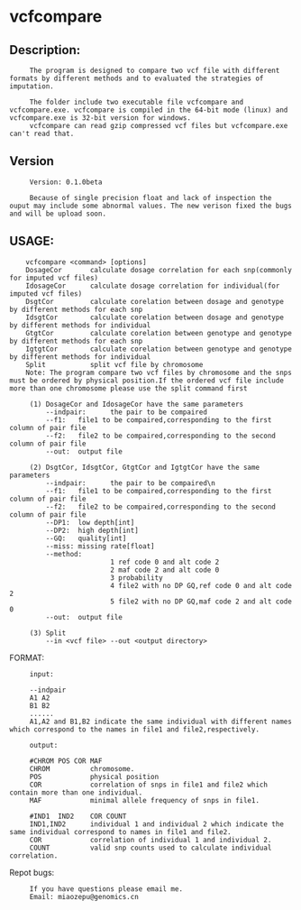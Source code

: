 # vcfcompare

## Description:

         The program is designed to compare two vcf file with different formats by different methods and to evaluated the strategies of imputation.

         The folder include two executable file vcfcompare and vcfcompare.exe. vcfcompare is compiled in the 64-bit mode (linux) and vcfcompare.exe is 32-bit version for windows.
         vcfcompare can read gzip compressed vcf files but vcfcompare.exe can't read that.
         
## Version
         Version: 0.1.0beta
         
         Because of single precision float and lack of inspection the ouput may include some abnormal values. The new verison fixed the bugs and will be upload soon.
         
         
         
## USAGE:
   
        vcfcompare <command> [options]
        DosageCor       calculate dosage correlation for each snp(commonly for imputed vcf files)
        IdosageCor      calculate dosage correlation for individual(for imputed vcf files)
        DsgtCor         calculate corelation between dosage and genotype by different methods for each snp
        IdsgtCor        calculate corelation between dosage and genotype by different methods for individual
        GtgtCor         calculate corelation between genotype and genotype by different methods for each snp
        IgtgtCor        calculate corelation between genotype and genotype by different methods for individual
        Split           split vcf file by chromosome
        Note: The program compare two vcf files by chromosome and the snps must be ordered by physical position.If the ordered vcf file include more than one chromosome please use the split command first

         (1) DosageCor and IdosageCor have the same parameters
             --indpair:      the pair to be compaired
             --f1:   file1 to be compaired,corresponding to the first column of pair file
             --f2:   file2 to be compaired,corresponding to the second column of pair file
             --out:  output file
    
         (2) DsgtCor, IdsgtCor, GtgtCor and IgtgtCor have the same parameters
             --indpair:      the pair to be compaired\n
             --f1:   file1 to be compaired,corresponding to the first column of pair file
             --f2:   file2 to be compaired,corresponding to the second column of pair file
             --DP1:  low depth[int]
             --DP2:  high depth[int]
             --GQ:   quality[int]
             --miss: missing rate[float]
             --method:
                             1 ref code 0 and alt code 2
                             2 maf code 2 and alt code 0
                             3 probability
                             4 file2 with no DP GQ,ref code 0 and alt code 2
                             5 file2 with no DP GQ,maf code 2 and alt code 0
             --out:  output file

         (3) Split
             --in <vcf file> --out <output directory>
    
 FORMAT:
 
         input:
         
         --indpair
         A1 A2
         B1 B2
         ......
         A1,A2 and B1,B2 indicate the same individual with different names which correspond to the names in file1 and file2,respectively.
         
         output:
         
         #CHROM	POS	COR	MAF
         CHROM          chromosome.
         POS            physical position
         COR            correlation of snps in file1 and file2 which contain more than one individual.
         MAF            minimal allele frequency of snps in file1.
         
         #IND1	IND2	COR	COUNT
         IND1,IND2      individual 1 and individual 2 which indicate the same individual correspond to names in file1 and file2.
         COR            correlation of individual 1 and individual 2.
         COUNT          valid snp counts used to calculate individual correlation.
         
Repot bugs:

         If you have questions please email me.
         Email: miaozepu@genomics.cn
         
    
    
    
    
    
